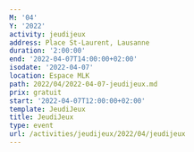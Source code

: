 ```yaml
---
M: '04'
Y: '2022'
activity: jeudijeux
address: Place St-Laurent, Lausanne
duration: '2:00:00'
end: '2022-04-07T14:00:00+02:00'
isodate: '2022-04-07'
location: Espace MLK
path: 2022/04/2022-04-07-jeudijeux.md
prix: gratuit
start: '2022-04-07T12:00:00+02:00'
template: JeudiJeux
title: JeudiJeux
type: event
url: /activities/jeudijeux/2022/04/jeudijeux
---
```

